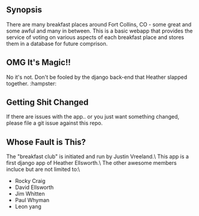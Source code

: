 ## Synopsis

There are many breakfast places around Fort Collins, CO - some great and some awful and many in between. This is a basic webapp that provides the service of voting on various aspects of each breakfast place and stores them in a database for future comprison. 

## OMG It's Magic!!

No it's not. Don't be fooled by the django back-end that Heather slapped together. :hampster:

## Getting Shit Changed

If there are issues with the app.. or you just want something changed, please file a git issue against this repo.

## Whose Fault is This?

The "breakfast club" is initiated and run by Justin Vreeland.\\ 
This app is a first django app of Heather Ellsworth.\\
The other awesome members incluce but are not limited to:\\ 
* Rocky Craig
* David Ellsworth
* Jim Whitten
* Paul Whyman
* Leon yang
